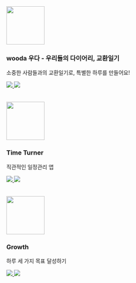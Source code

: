 <img src="https://github.com/user-attachments/assets/c2bdee2d-aa28-448e-9b16-8c479084d7d2" width=100 height=100 />

### wooda 우다 - 우리들의 다이어리, 교환일기
소중한 사람들과의 교환일기로, 특별한 하루를 만들어요!

<div>
  <a href="https://apps.apple.com/app/id6720722660" target="_blank">
    <img src="https://img.shields.io/badge/App_Store-0D96F6?style=for-the-badge&logo=app-store&logoColor=white" />
  </a>
  <a href="https://play.google.com/store/apps/details?id=com.yurang.wooda" target="_blank">
    <img src="https://img.shields.io/badge/Google_Play-414141?style=for-the-badge&logo=google-play&logoColor=white" />
  </a>
</div>

<br/>
<br/>


<img src="https://github.com/user-attachments/assets/7ecb839f-8539-4130-ae52-bc0610da9c9f" width=100 height=100 />

### Time Turner
직관적인 일정관리 앱

<div>
  <a href="https://apps.apple.com/app/id6450616421" target="_blank">
    <img src="https://img.shields.io/badge/App_Store-0D96F6?style=for-the-badge&logo=app-store&logoColor=white" />
  </a>
  <a href="https://play.google.com/store/apps/details?id=com.time.turner" target="_blank">
    <img src="https://img.shields.io/badge/Google_Play-414141?style=for-the-badge&logo=google-play&logoColor=white" />
  </a>
</div>

<br/>
<br/>


<img src="https://github.com/user-attachments/assets/71634e88-7c35-4ac4-8be4-5d13e0af6231" width=100 height=100 />

### Growth
하루 세 가지 목표 달성하기

<div>
  <a href="https://apps.apple.com/app/id6677024304" target="_blank">
    <img src="https://img.shields.io/badge/App_Store-0D96F6?style=for-the-badge&logo=app-store&logoColor=white" />
  </a>
  <a href="https://play.google.com/store/apps/details?id=com.yurang.growth" target="_blank">
    <img src="https://img.shields.io/badge/Google_Play-414141?style=for-the-badge&logo=google-play&logoColor=white" />
  </a>
</div>
